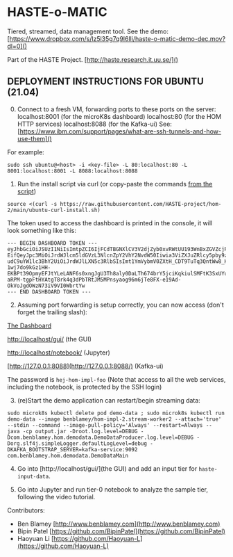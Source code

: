 # HASTE-o-MATIC

Tiered, streamed, data management tool. 
See the demo: [https://www.dropbox.com/s/lz5l35g7q9l6lli/haste-o-matic-demo-dec.mov?dl=0]()

Part of the HASTE Project. [http://haste.research.it.uu.se/]()

## DEPLOYMENT INSTRUCTIONS FOR UBUNTU (21.04)

0. Connect to a fresh VM, forwarding ports to these ports on the server:
  localhost:8001 (for the microK8s dashboard)
  localhost:80 (for the HOM HTTP services)
  localhost:8088 (for the Kafka-ui)
See: [https://www.ibm.com/support/pages/what-are-ssh-tunnels-and-how-use-them]()

For example:
```
sudo ssh ubuntu@<host> -i <key-file> -L 80:localhost:80 -L 8001:localhost:8001 -L 8088:localhost:8088
```

1. Run the install script via curl (or copy-paste the commands [from the script](ubuntu-curl-install.sh))
```
source <(curl -s https://raw.githubusercontent.com/HASTE-project/hom-2/main/ubuntu-curl-install.sh)
```

The token used to access the dashboard is printed in the console, it will look something like this:

```
--- BEGIN DASHBOARD TOKEN ---
eyJhbGciOiJSUzI1NiIsImtpZCI6IjFCdTBGNXlCV3V2djZyb0xvRWtUU193WnBxZGVZcjRaOWVhcFpJbkFsMk
EifQeyJpc3MiOiJrdWJlcm5ldGVzL3NlcnZpY2VhY2NvdW50Iiwia3ViZXJuZRlcy5pby9zZXJ2aWNlYWNjb3V
udC9uYW1lc3BhY2UiOiJrdWJlLXN5c3RlbSIsImt1YmVybmV0ZXtH_CDT9TuTq3QntWw8_KbrbuUx6Qwteb8qL
1wj7do9kGz1HH-EKBPt39OpmyEFJtYLeLANF6s0xngJgU3Th8aly0DaLTh674brY5jciKqkiulSMFtK3SxUYux
aRPM-tgpFtHYAtgT8rk4q3dPbTRtJM5MPnsyaog96m6jTe8FX-e19Ad-OkVoJgdOWzN73iV9VI0WbrtYw
--- END DASHBOARD TOKEN ---
```

2. Assuming port forwarding is setup correctly, you can now access (don't forget the trailing slash):

[The Dashboard](http://localhost:8001/api/v1/namespaces/kubernetes-dashboard/services/https:kubernetes-dashboard:/proxy/#/workloads?namespace=hom)

[http://localhost/gui/](http://localhost/gui/) (the GUI)

[http://localhost/notebook/](http://localhost/notebook/) (Jupyter) 

[http://127.0.0.1:8088](http://127.0.0.1:8088/) (Kafka-ui) 

The password is `hej-hom-impl-foo` (Note that access to all the web services, including the notebook, is protected by the SSH login)

3. (re)Start the demo application can restart/begin streaming data:
```
sudo microk8s kubectl delete pod demo-data ; sudo microk8s kubectl run demo-data --image benblamey/hom-impl-2.stream-worker2 --attach='true' --stdin --command --image-pull-policy='Always' --restart=Always -- java -cp output.jar -Droot.log.level=DEBUG -Dcom.benblamey.hom.demodata.DemoDataProducer.log.level=DEBUG -Dorg.slf4j.simpleLogger.defaultLogLevel=debug -DKAFKA_BOOTSTRAP_SERVER=kafka-service:9092 com.benblamey.hom.demodata.DemoDataMain
```

4. Go into [http://localhost/gui/](the GUI) and add an input tier for `haste-input-data`.

5. Go into Jupyter and run tier-0 notebook to analyze the sample tier, following the video tutorial.



Contributors: 
* Ben Blamey [http://www.benblamey.com](http://www.benblamey.com)
* Bipin Patel [https://github.com/BipinPatel](https://github.com/BipinPatel)
* Haoyuan Li [https://github.com/Haoyuan-L](https://github.com/Haoyuan-L)
